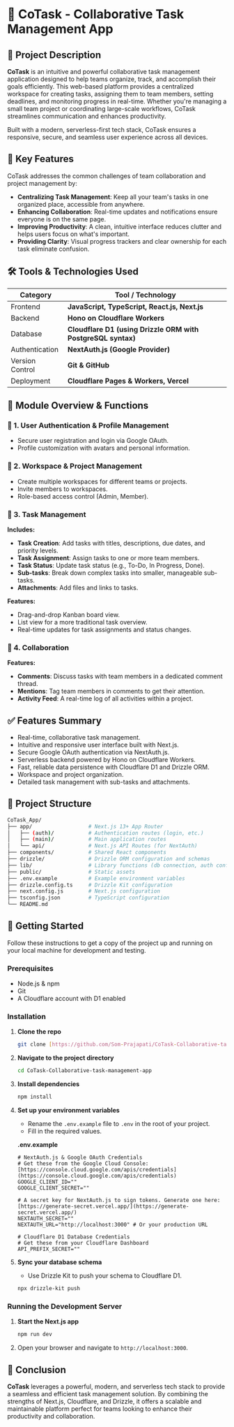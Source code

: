 # 🚀 CoTask - Collaborative Task Management App

## 📝 Project Description

**CoTask** is an intuitive and powerful collaborative task management application designed to help teams organize, track, and accomplish their goals efficiently. This web-based platform provides a centralized workspace for creating tasks, assigning them to team members, setting deadlines, and monitoring progress in real-time. Whether you're managing a small team project or coordinating large-scale workflows, CoTask streamlines communication and enhances productivity.

Built with a modern, serverless-first tech stack, CoTask ensures a responsive, secure, and seamless user experience across all devices.

## 🎯 Key Features

CoTask addresses the common challenges of team collaboration and project management by:

- **Centralizing Task Management**: Keep all your team's tasks in one organized place, accessible from anywhere.
- **Enhancing Collaboration**: Real-time updates and notifications ensure everyone is on the same page.
- **Improving Productivity**: A clean, intuitive interface reduces clutter and helps users focus on what's important.
- **Providing Clarity**: Visual progress trackers and clear ownership for each task eliminate confusion.

## 🛠️ Tools & Technologies Used

| Category          | Tool / Technology                               |
| ----------------- | ----------------------------------------------- |
| Frontend          | **JavaScript, TypeScript, React.js, Next.js** |
| Backend           | **Hono on Cloudflare Workers** |
| Database          | **Cloudflare D1 (using Drizzle ORM with PostgreSQL syntax)** |
| Authentication    | **NextAuth.js (Google Provider)** |
| Version Control   | **Git & GitHub** |
| Deployment        | **Cloudflare Pages & Workers, Vercel** |

## 🔧 Module Overview & Functions

### 📍 1. User Authentication & Profile Management

- Secure user registration and login via Google OAuth.
- Profile customization with avatars and personal information.

### 📍 2. Workspace & Project Management

- Create multiple workspaces for different teams or projects.
- Invite members to workspaces.
- Role-based access control (Admin, Member).

### 📍 3. Task Management

**Includes:**

- **Task Creation**: Add tasks with titles, descriptions, due dates, and priority levels.
- **Task Assignment**: Assign tasks to one or more team members.
- **Task Status**: Update task status (e.g., To-Do, In Progress, Done).
- **Sub-tasks**: Break down complex tasks into smaller, manageable sub-tasks.
- **Attachments**: Add files and links to tasks.

**Features:**

- Drag-and-drop Kanban board view.
- List view for a more traditional task overview.
- Real-time updates for task assignments and status changes.

### 📍 4. Collaboration

**Features:**

- **Comments**: Discuss tasks with team members in a dedicated comment thread.
- **Mentions**: Tag team members in comments to get their attention.
- **Activity Feed**: A real-time log of all activities within a project.

## ✅ Features Summary

- Real-time, collaborative task management.
- Intuitive and responsive user interface built with Next.js.
- Secure Google OAuth authentication via NextAuth.js.
- Serverless backend powered by Hono on Cloudflare Workers.
- Fast, reliable data persistence with Cloudflare D1 and Drizzle ORM.
- Workspace and project organization.
- Detailed task management with sub-tasks and attachments.

## 📁 Project Structure

```bash
CoTask_App/
├── app/                  # Next.js 13+ App Router
│   ├── (auth)/           # Authentication routes (login, etc.)
│   ├── (main)/           # Main application routes
│   └── api/              # Next.js API Routes (for NextAuth)
├── components/           # Shared React components
├── drizzle/              # Drizzle ORM configuration and schemas
├── lib/                  # Library functions (db connection, auth config)
├── public/               # Static assets
├── .env.example          # Example environment variables
├── drizzle.config.ts     # Drizzle Kit configuration
├── next.config.js        # Next.js configuration
├── tsconfig.json         # TypeScript configuration
└── README.md
```

## 🚀 Getting Started

Follow these instructions to get a copy of the project up and running on your local machine for development and testing.

### Prerequisites

- Node.js & npm
- Git
- A Cloudflare account with D1 enabled

### Installation

1.  **Clone the repo**
    ```sh
    git clone [https://github.com/Som-Prajapati/CoTask-Collaborative-task-management-app.git](https://github.com/Som-Prajapati/CoTask-Collaborative-task-management-app.git)
    ```

2.  **Navigate to the project directory**
    ```sh
    cd CoTask-Collaborative-task-management-app
    ```

3.  **Install dependencies**
    ```sh
    npm install
    ```

4.  **Set up your environment variables**
    -   Rename the `.env.example` file to `.env` in the root of your project.
    -   Fill in the required values.

    **.env.example**
    ```env
    # NextAuth.js & Google OAuth Credentials
    # Get these from the Google Cloud Console: [https://console.cloud.google.com/apis/credentials](https://console.cloud.google.com/apis/credentials)
    GOOGLE_CLIENT_ID=""
    GOOGLE_CLIENT_SECRET=""

    # A secret key for NextAuth.js to sign tokens. Generate one here: [https://generate-secret.vercel.app/](https://generate-secret.vercel.app/)
    NEXTAUTH_SECRET=""
    NEXTAUTH_URL="http://localhost:3000" # Or your production URL

    # Cloudflare D1 Database Credentials
    # Get these from your Cloudflare Dashboard
    API_PREFIX_SECRET=""
    ```

5.  **Sync your database schema**
    -   Use Drizzle Kit to push your schema to Cloudflare D1.
    ```sh
    npx drizzle-kit push
    ```

### Running the Development Server

1.  **Start the Next.js app**
    ```sh
    npm run dev
    ```
2.  Open your browser and navigate to `http://localhost:3000`.

## 📌 Conclusion

**CoTask** leverages a powerful, modern, and serverless tech stack to provide a seamless and efficient task management solution. By combining the strengths of Next.js, Cloudflare, and Drizzle, it offers a scalable and maintainable platform perfect for teams looking to enhance their productivity and collaboration.
